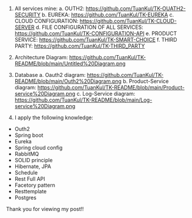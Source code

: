 1. All services mine:
   a. OUTH2: https://github.com/TuanKul/TK-OUATH2-SECURITY
   b. EUREKA: https://github.com/TuanKul/TK-EUREKA
   c. CLOUD CONFIGURATION: https://github.com/TuanKul/TK-CLOUD-SERVER
   d. FILE CONFIGURATION OF ALL SERVICES: https://github.com/TuanKul/TK-CONFIGURATION-API
   e. PRODUCT SERVICE: https://github.com/TuanKul/TK-SMART-CHOICE
   f. THIRD PARTY: https://github.com/TuanKul/TK-THIRD_PARTY

2. Architecture Diagram:
   https://github.com/TuanKul/TK-README/blob/main/Untitled%20Diagram.png
   
3. Database
   a. Oauth2 diagram: https://github.com/TuanKul/TK-README/blob/main/Outh2%20Diagram.png
   b. Product-Service diagram: https://github.com/TuanKul/TK-README/blob/main/Product-service%20Diagram.png
   c. Log-Service diagram: https://github.com/TuanKul/TK-README/blob/main/Log-service%20Diagram.png

4. I apply the following knowledge:
  * Outh2
  * Spring boot
  * Eureka
  * Spring cloud config
  * RabbitMQ
  * SOLID principle
  * Hibernate, JPA
  * Schedule
  * Rest Full API
  * Facetory pattern
  * Resttemplate
  * Postgres


Thank you for viewing my post!!
